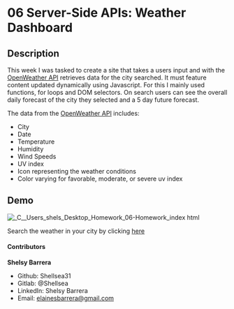 # 06 Server-Side APIs: Weather Dashboard

## Description 

This week I was tasked to create a site that takes a users input and with the [OpenWeather API](https://openweathermap.org/api) retrieves data for the city searched. It must feature content updated dynamically using Javascript. For this I mainly used functions, for loops and DOM selectors. On search users can see the overall daily forecast of the city they selected and a 5 day future forecast. 

The data from the [OpenWeather API](https://openweathermap.org/api) includes:

* City
* Date
* Temperature
* Humidity
* Wind Speeds
* UV index
* Icon representing the weather conditions
* Color varying for favorable, moderate, or severe uv index

## Demo

![_C__Users_shels_Desktop_Homework_06-Homework_index html](https://user-images.githubusercontent.com/70654835/98632193-d6ac6c00-22d3-11eb-9fbd-36600ef0f1db.png)

Search the weather in your city by clicking [here](https://shellsea31.github.io/Weather_Dashboard/)


#### Contributors

 **Shelsy Barrera**
 * Github: Shellsea31
 * Gitlab: @Shellsea
 * LinkedIn: Shelsy Barrera
 * Email: elainesbarrera@gmail.com
